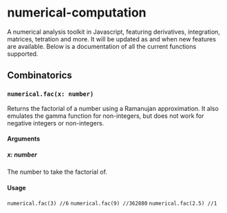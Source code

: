 # numerical-computation
A numerical analysis toolkit in Javascript, featuring derivatives, integration, matrices, tetration and more. It will be updated as and when new features are available. Below is a documentation of all the current functions supported.

## Combinatorics
### `numerical.fac(x: number)`
Returns the factorial of a number using a Ramanujan approximation. It also emulates the gamma function for non-integers, but does not work for negative integers or non-integers.
#### Arguments
##### x: number
The number to take the factorial of.
#### Usage
`numerical.fac(3) //6` 
`numerical.fac(9) //362880`
`numerical.fac(2.5) //1`